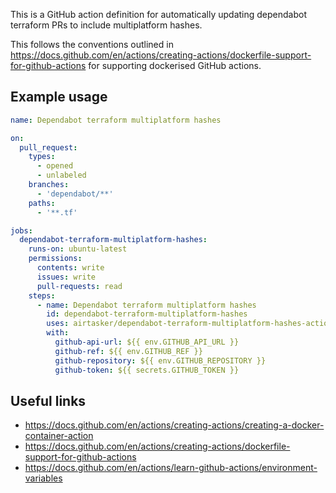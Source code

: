 This is a GitHub action definition for automatically updating dependabot terraform PRs to include multiplatform hashes.

This follows the conventions outlined in https://docs.github.com/en/actions/creating-actions/dockerfile-support-for-github-actions for supporting dockerised GitHub actions.

## Example usage

```yaml
name: Dependabot terraform multiplatform hashes

on:
  pull_request:
    types:
      - opened
      - unlabeled
    branches:
      - 'dependabot/**'
    paths:
      - '**.tf'

jobs:
  dependabot-terraform-multiplatform-hashes:
    runs-on: ubuntu-latest
    permissions:
      contents: write
      issues: write
      pull-requests: read
    steps:
      - name: Dependabot terraform multiplatform hashes
        id: dependabot-terraform-multiplatform-hashes
        uses: airtasker/dependabot-terraform-multiplatform-hashes-action@master
        with:
          github-api-url: ${{ env.GITHUB_API_URL }}
          github-ref: ${{ env.GITHUB_REF }}
          github-repository: ${{ env.GITHUB_REPOSITORY }}
          github-token: ${{ secrets.GITHUB_TOKEN }}
```

## Useful links

* https://docs.github.com/en/actions/creating-actions/creating-a-docker-container-action
* https://docs.github.com/en/actions/creating-actions/dockerfile-support-for-github-actions
* https://docs.github.com/en/actions/learn-github-actions/environment-variables
